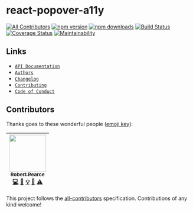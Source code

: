 # react-popover-a11y
[![All Contributors](https://img.shields.io/badge/all_contributors-1-orange.svg?style=flat-square)](#contributors)
[![npm version](https://img.shields.io/npm/v/react-popover-a11y.svg)](https://www.npmjs.com/package/react-popover-a11y) [![npm downloads](https://img.shields.io/npm/dt/react-popover-a11y.svg)](https://www.npmjs.com/package/react-popover-a11y) [![Build Status](https://travis-ci.org/rpearce/react-popover-a11y.svg?branch=master)](https://travis-ci.org/rpearce/react-popover-a11y) [![Coverage Status](https://coveralls.io/repos/github/rpearce/react-popover-a11y/badge.svg?branch=master)](https://coveralls.io/github/rpearce/react-popover-a11y?branch=master) [![Maintainability](https://api.codeclimate.com/v1/badges/8e4debef4b9f0e8acd6e/maintainability)](https://codeclimate.com/github/rpearce/react-popover-a11y/maintainability)

## Links
* [`API Documentation`](./API.md)
* [`Authors`](./AUTHORS.md)
* [`Changelog`](./CHANGELOG.md)
* [`Contributing`](./CONTRIBUTING.md)
* [`Code of Conduct`](./CODE_OF_CONDUCT.md)

## Contributors

Thanks goes to these wonderful people ([emoji key](https://github.com/kentcdodds/all-contributors#emoji-key)):

<!-- ALL-CONTRIBUTORS-LIST:START - Do not remove or modify this section -->
<!-- prettier-ignore -->
| [<img src="https://avatars2.githubusercontent.com/u/592876?v=4" width="100px;"/><br /><sub><b>Robert Pearce</b></sub>](https://robertwpearce.com)<br />[💻](https://github.com/rpearce/react-popover-a11y/commits?author=rpearce "Code") [📖](https://github.com/rpearce/react-popover-a11y/commits?author=rpearce "Documentation") [💡](#example-rpearce "Examples") [🤔](#ideas-rpearce "Ideas, Planning, & Feedback") [⚠️](https://github.com/rpearce/react-popover-a11y/commits?author=rpearce "Tests") |
| :---: |
<!-- ALL-CONTRIBUTORS-LIST:END -->

This project follows the [all-contributors](https://github.com/kentcdodds/all-contributors) specification. Contributions of any kind welcome!
